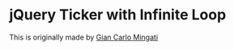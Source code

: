 # jQuery Ticker with Infinite Loop
This is originally made by [Gian Carlo Mingati](http://www.gcmingati.net/wordpress/wp-content/lab/jquery/newsticker/jq-liscroll/scrollanimate.html)
